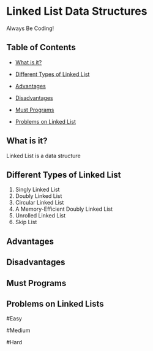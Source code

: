 # Linked List Data Structures
Always Be Coding!

## Table of Contents

- [What is it?](#what-is-it)
- [Different Types of Linked List](#different-types-of-linked-list)
- [Advantages](#Advantages)
- [Disadvantages](#Disadvantages)
- [Must Programs](#mustprogramms)

- [Problems on Linked List](#problems-on-linked-list)

## What is it?

 Linked List is a data structure
 
## Different Types of Linked List
1. Singly Linked List
2. Doubly Linked List
3. Circular Linked List
4. A Memory-Efficient Doubly Linked List
5. Unrolled Linked List
6. Skip List

## Advantages


## Disadvantages

## Must Programs

## Problems on Linked Lists

#Easy

#Medium

#Hard
